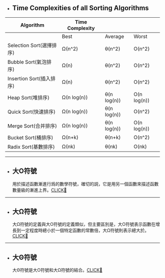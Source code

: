 * ## Time Complexities of all Sorting Algorithms
|Algorithm|Time Complexity|||
|----|---|---|---|
|         |Best|Average|Worst|
|Selection Sort(選擇排序)|Ω(n^2)|θ(n^2)|O(n^2)|
|Bubble Sort(氣泡排序)|Ω(n)|θ(n^2)|O(n^2)|
|Insertion Sort(插入排序)|Ω(n)|θ(n^2)|O(n^2)|
|Heap Sort(堆排序)|Ω(n log(n))|θ(n log(n))|O(n log(n))|
|Quick Sort(快速排序)|Ω(n log(n))|θ(n log(n))|O(n^2)|
|Merge Sort(合并排序)|Ω(n log(n))|θ(n log(n))|O(n log(n))|
|Bucket Sort(桶排序)|Ω(n+k)|θ(n+k)|O(n^2)|
|Radix Sort(基數排序)|Ω(nk)|θ(nk)|O(nk)|
---
* ## 大O符號  
  用於描述函數漸進行爲的數學符號，確切的説，它是用另一個函數來描述函數數量級的漸進上界。[CLICK:link:](https://zh.wikipedia.org/zh-hk/大O符号)
---
* ## 大Ω符號
  大Ω符號的定義與大O符號的定義類似，但主要區別是，大O符號表示函數在增長到一定程度時總小於一個特定函數的常數倍，大Ω符號則表示總大於。[CLICK:link:](https://zh.wikipedia.org/wiki/大Ω符号)
---
* ## 大Θ符號
  大Θ符號是大O符號和大Ω符號的結合。[CLICK:link:](https://zh.wikipedia.org/wiki/大Θ符号)














